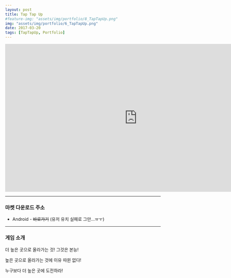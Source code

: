 ```yaml
---
layout: post
title: Tap Tap Up
#feature-img: "assets/img/portfolio/8_TapTapUp.png"
img: "assets/img/portfolio/6_TapTapUp.png"
date: 2017-03-20
tags: [TapTapUp, Portfolio]
---
```

<center><iframe width="853" height="480" src="https://www.youtube.com/embed/kTd3oSt8cB4" frameborder="0" allowfullscreen></iframe></center>

---

### 마켓 다운로드 주소

* Android - ~~바로가기~~ (유저 유치 실패로 그만...ㅠㅜ)

---

### 게임 소개

더 높은 곳으로 올라가는 것! 그것은 본능!

높은 곳으로 올라가는 것에 이유 따윈 없다!

누구보다 더 높은 곳에 도전하라!